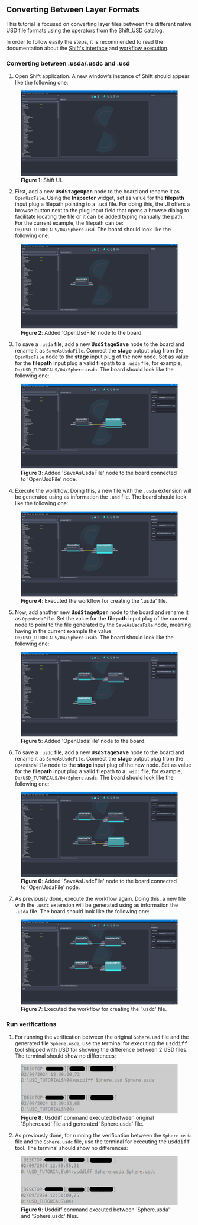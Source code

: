 ## Converting Between Layer Formats

This tutorial is focused on converting layer files between the different native USD file formats using the operators from the Shift_USD catalog.

In order to follow easily the steps, it is recommended to read the documentation about the [Shift's interface](../../../getting_started/basics/ui_overview.md) and [workflow execution](../../../getting_started/basics/execute.md).


### Converting between .usda/.usdc and .usd

1. Open Shift application. A new window's instance of Shift should appear like the following one:

<figure>
    <img src="images/usd_tutorial_04/step_01_t04.png" alt="Shift UI.">
    <figcaption><b>Figure 1</b>: Shift UI.</figcaption>
</figure>

2. First, add a new **<tt>UsdStageOpen</tt>** node to the board and rename it as `OpenUsdFile`. Using the **Inspector** widget, set as value for the **filepath** input plug a filepath pointing to a `.usd` file. For doing this, the UI offers a browse button next to the plug input field that opens a browse dialog to facilitate locating the file or it can be added typing manually the path. For the current example, the filepath can be: `D:/USD_TUTORIALS/04/Sphere.usd`. The board should look like the following one:

<figure>
    <img src="images/usd_tutorial_04/step_02_t04.png" alt="Added 'OpenUsdFile' node to the board.">
    <figcaption><b>Figure 2</b>: Added 'OpenUsdFile' node to the board.</figcaption>
</figure>

3. To save a `.usda` file, add a new **<tt>UsdStageSave</tt>** node to the board and rename it as `SaveAsUsdaFile`. Connect the **stage** output plug from the `OpenUsdFile` node to the **stage** input plug of the new node. Set as value for the **filepath** input plug a valid filepath to a `.usda` file, for example, `D:/USD_TUTORIALS/04/Sphere.usda`. The board should look like the following one:

<figure>
    <img src="images/usd_tutorial_04/step_03_t04.png" alt="Added 'SaveAsUsdaFile' node to the board connected to 'OpenUsdFile' node.">
    <figcaption><b>Figure 3</b>: Added 'SaveAsUsdaFile' node to the board connected to 'OpenUsdFile' node.</figcaption>
</figure>

4. Execute the workflow. Doing this, a new file with the `.usda` extension will be generated using as information the `.usd` file. The board should look like the following one:

<figure>
    <img src="images/usd_tutorial_04/step_04_t04.png" alt="Executed the workflow for creating the '.usda' file.">
    <figcaption><b>Figure 4</b>: Executed the workflow for creating the '.usda' file.</figcaption>
</figure>

5. Now, add another new **<tt>UsdStageOpen</tt>** node to the board and rename it as `OpenUsdaFile`. Set the value for the **filepath** input plug of the current node to point to the file generated by the `SaveAsUsdaFile` node, meaning having in the current example the value: `D:/USD_TUTORIALS/04/Sphere.usda`. The board should look like the following one:

<figure>
    <img src="images/usd_tutorial_04/step_05_t04.png" alt="Added 'OpenUsdaFile' node to the board.">
    <figcaption><b>Figure 5</b>: Added 'OpenUsdaFile' node to the board.</figcaption>
</figure>

6. To save a `.usdc` file, add a new **<tt>UsdStageSave</tt>** node to the board and rename it as `SaveAsUsdcFile`. Connect the **stage** output plug from the `OpenUsdaFile` node to the **stage** input plug of the new node. Set as value for the **filepath** input plug a valid filepath to a `.usdc` file, for example, `D:/USD_TUTORIALS/04/Sphere.usdc`. The board should look like the following one:

<figure>
    <img src="images/usd_tutorial_04/step_06_t04.png" alt="Added 'SaveAsUsdcFile' node to the board connected to 'OpenUsdaFile' node.">
    <figcaption><b>Figure 6</b>: Added 'SaveAsUsdcFile' node to the board connected to 'OpenUsdaFile' node.</figcaption>
</figure>

7. As previously done, execute the workflow again. Doing this, a new file with the `.usdc` extension will be generated using as information the `.usda` file. The board should look like the following one:

<figure>
    <img src="images/usd_tutorial_04/step_07_t04.png" alt="Executed the workflow for creating the '.usdc' file.">
    <figcaption><b>Figure 7</b>: Executed the workflow for creating the '.usdc' file.</figcaption>
</figure>


### Run verifications

1. For running the verification between the original `Sphere.usd` file and the generated file `Sphere.usda`, use the terminal for executing the <tt>usddiff</tt> tool shipped with USD for showing the difference between 2 USD files. The terminal should show no differences:

<figure>
    <img src="images/usd_tutorial_04/verification_01_t04.png" alt="Usddiff command executed between original 'Sphere.usd' file and generated 'Sphere.usda' file." width="475" height="133">
    <figcaption><b>Figure 8</b>: Usddiff command executed between original 'Sphere.usd' file and generated 'Sphere.usda' file.</figcaption>
</figure>

2. As previously done, for running the verification between the `Sphere.usda` file and the `Sphere.usdc` file, use the terminal for executing the <tt>usddiff</tt> tool. The terminal should show no differences:

<figure>
    <img src="images/usd_tutorial_04/verification_02_t04.png" alt="Usddiff command executed between 'Sphere.usda' and 'Sphere.usdc' files."  width="475" height="133">
    <figcaption><b>Figure 9</b>: Usddiff command executed between 'Sphere.usda' and 'Sphere.usdc' files.</figcaption>
</figure>
